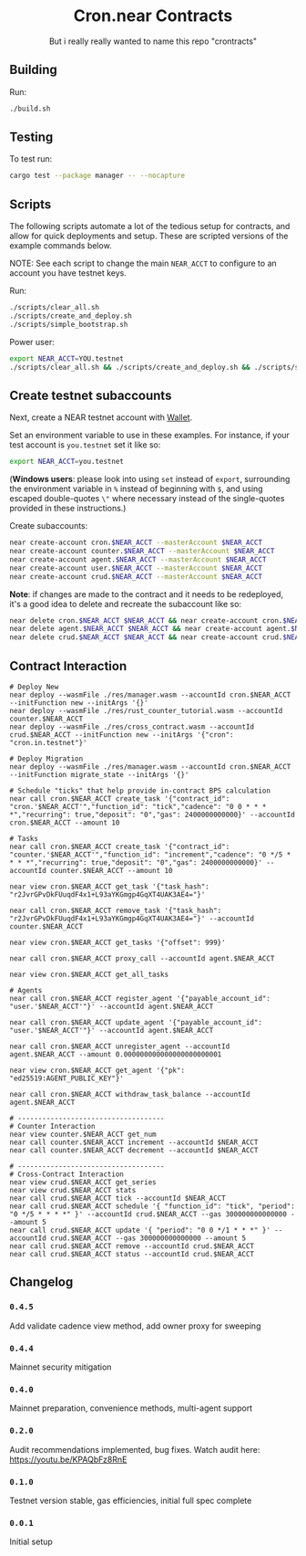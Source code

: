 <div align="center">
  <h1>
    Cron.near Contracts
  </h1>
  <p>
  But i really really wanted to name this repo "crontracts"
  </p>
</div>

## Building
Run:
```bash
./build.sh
```

## Testing
To test run:
```bash
cargo test --package manager -- --nocapture
```

## Scripts
The following scripts automate a lot of the tedious setup for contracts, and allow for quick deployments and setup. These are scripted versions of the example commands below.

NOTE: See each script to change the main `NEAR_ACCT` to configure to an account you have testnet keys.

Run:
```bash
./scripts/clear_all.sh
./scripts/create_and_deploy.sh
./scripts/simple_bootstrap.sh
```

Power user:
```bash
export NEAR_ACCT=YOU.testnet
./scripts/clear_all.sh && ./scripts/create_and_deploy.sh && ./scripts/simple_bootstrap.sh
```

## Create testnet subaccounts
Next, create a NEAR testnet account with [Wallet](https://wallet.testnet.near.org).

Set an environment variable to use in these examples. For instance, if your test account is `you.testnet` set it like so:

```bash
export NEAR_ACCT=you.testnet
```

(**Windows users**: please look into using `set` instead of `export`, surrounding the environment variable in `%` instead of beginning with `$`, and using escaped double-quotes `\"` where necessary instead of the single-quotes provided in these instructions.)

Create subaccounts:

```bash
near create-account cron.$NEAR_ACCT --masterAccount $NEAR_ACCT
near create-account counter.$NEAR_ACCT --masterAccount $NEAR_ACCT
near create-account agent.$NEAR_ACCT --masterAccount $NEAR_ACCT
near create-account user.$NEAR_ACCT --masterAccount $NEAR_ACCT
near create-account crud.$NEAR_ACCT --masterAccount $NEAR_ACCT
```

**Note**: if changes are made to the contract and it needs to be redeployed, it's a good idea to delete and recreate the subaccount like so:

```bash
near delete cron.$NEAR_ACCT $NEAR_ACCT && near create-account cron.$NEAR_ACCT --masterAccount $NEAR_ACCT
near delete agent.$NEAR_ACCT $NEAR_ACCT && near create-account agent.$NEAR_ACCT --masterAccount $NEAR_ACCT
near delete crud.$NEAR_ACCT $NEAR_ACCT && near create-account crud.$NEAR_ACCT --masterAccount $NEAR_ACCT
```

## Contract Interaction

```
# Deploy New
near deploy --wasmFile ./res/manager.wasm --accountId cron.$NEAR_ACCT --initFunction new --initArgs '{}'
near deploy --wasmFile ./res/rust_counter_tutorial.wasm --accountId counter.$NEAR_ACCT
near deploy --wasmFile ./res/cross_contract.wasm --accountId crud.$NEAR_ACCT --initFunction new --initArgs '{"cron": "cron.in.testnet"}'

# Deploy Migration
near deploy --wasmFile ./res/manager.wasm --accountId cron.$NEAR_ACCT --initFunction migrate_state --initArgs '{}'

# Schedule "ticks" that help provide in-contract BPS calculation
near call cron.$NEAR_ACCT create_task '{"contract_id": "cron.'$NEAR_ACCT'","function_id": "tick","cadence": "0 0 * * * *","recurring": true,"deposit": "0","gas": 2400000000000}' --accountId cron.$NEAR_ACCT --amount 10

# Tasks
near call cron.$NEAR_ACCT create_task '{"contract_id": "counter.'$NEAR_ACCT'","function_id": "increment","cadence": "0 */5 * * * *","recurring": true,"deposit": "0","gas": 2400000000000}' --accountId counter.$NEAR_ACCT --amount 10

near view cron.$NEAR_ACCT get_task '{"task_hash": "r2JvrGPvDkFUuqdF4x1+L93aYKGmgp4GqXT4UAK3AE4="}'

near call cron.$NEAR_ACCT remove_task '{"task_hash": "r2JvrGPvDkFUuqdF4x1+L93aYKGmgp4GqXT4UAK3AE4="}' --accountId counter.$NEAR_ACCT

near view cron.$NEAR_ACCT get_tasks '{"offset": 999}'

near call cron.$NEAR_ACCT proxy_call --accountId agent.$NEAR_ACCT

near view cron.$NEAR_ACCT get_all_tasks

# Agents
near call cron.$NEAR_ACCT register_agent '{"payable_account_id": "user.'$NEAR_ACCT'"}' --accountId agent.$NEAR_ACCT

near call cron.$NEAR_ACCT update_agent '{"payable_account_id": "user.'$NEAR_ACCT'"}' --accountId agent.$NEAR_ACCT

near call cron.$NEAR_ACCT unregister_agent --accountId agent.$NEAR_ACCT --amount 0.000000000000000000000001

near view cron.$NEAR_ACCT get_agent '{"pk": "ed25519:AGENT_PUBLIC_KEY"}'

near call cron.$NEAR_ACCT withdraw_task_balance --accountId agent.$NEAR_ACCT

# ------------------------------------
# Counter Interaction
near view counter.$NEAR_ACCT get_num
near call counter.$NEAR_ACCT increment --accountId $NEAR_ACCT
near call counter.$NEAR_ACCT decrement --accountId $NEAR_ACCT

# ------------------------------------
# Cross-Contract Interaction
near view crud.$NEAR_ACCT get_series
near view crud.$NEAR_ACCT stats
near call crud.$NEAR_ACCT tick --accountId $NEAR_ACCT
near call crud.$NEAR_ACCT schedule '{ "function_id": "tick", "period": "0 */5 * * * *" }' --accountId crud.$NEAR_ACCT --gas 300000000000000 --amount 5
near call crud.$NEAR_ACCT update '{ "period": "0 0 */1 * * *" }' --accountId crud.$NEAR_ACCT --gas 300000000000000 --amount 5
near call crud.$NEAR_ACCT remove --accountId crud.$NEAR_ACCT
near call crud.$NEAR_ACCT status --accountId crud.$NEAR_ACCT
```

## Changelog

### `0.4.5`

Add validate cadence view method, add owner proxy for sweeping

### `0.4.4`

Mainnet security mitigation

### `0.4.0`

Mainnet preparation, convenience methods, multi-agent support

### `0.2.0`

Audit recommendations implemented, bug fixes. Watch audit here: https://youtu.be/KPAQbFz8RnE

### `0.1.0`

Testnet version stable, gas efficiencies, initial full spec complete

### `0.0.1`

Initial setup